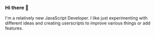 ### Hi there 👋

I'm a relatively new JavaScript Developer.
I like just experimenting with different ideas and creating userscripts to improve various things or add features.